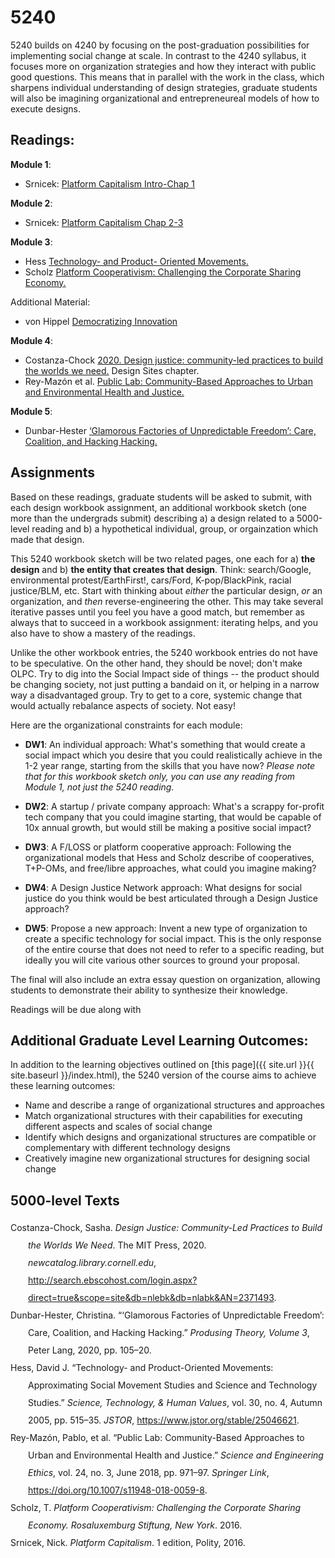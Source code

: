 # 5240

5240 builds on 4240 by focusing on the post-graduation possibilities for implementing social change at scale. In contrast to the 4240 syllabus, it focuses more on organization strategies and how they interact with public good questions. This means that in parallel with the work in the class, which sharpens individual understanding of design strategies, graduate students will also be imagining organizational and entrepreneureal models of how to execute designs.

## Readings:

**Module 1**:
- Srnicek: [Platform Capitalism Intro-Chap 1](http://search.ebscohost.com/login.aspx?direct=true&db=nlebk&AN=1444285&site=ehost-live&ebv=EB&ppid=pp_10)

**Module 2**:
- Srnicek: [Platform Capitalism Chap 2-3](http://search.ebscohost.com/login.aspx?direct=true&db=nlebk&AN=1444285&site=ehost-live&ebv=EB&ppid=pp_10)

**Module 3**:
- Hess [Technology- and Product- Oriented Movements.](https://www.jstor.org/stable/25046621)
- Scholz [Platform Cooperativism: Challenging the Corporate Sharing Economy.](https://rosalux.nyc/wp-content/uploads/2020/11/RLS-NYC_platformcoop.pdf)

Additional Material:
- von Hippel [Democratizing Innovation](https://newcatalog.library.cornell.edu/catalog/5475437)

**Module 4**:
- Costanza-Chock [2020. Design justice: community-led practices to build the worlds we need.](https://design-justice.pubpub.org/pub/yvwnnz7b/release/1) Design Sites chapter.
- Rey-Mazón et al. [Public Lab: Community-Based Approaches to Urban and Environmental Health and Justice.](https://doi.org/10.1007/s11948-018-0059-8)

**Module 5**:
- Dunbar-Hester [‘Glamorous Factories of Unpredictable Freedom’: Care, Coalition, and Hacking Hacking.](https://hcommons.org/deposits/objects/hc:40560/datastreams/CONTENT/content)

## Assignments
Based on these readings, graduate students will be asked to submit, with each design workbook assignment, an additional workbook sketch (one more than the undergrads submit) describing a) a design related to a 5000-level reading and b) a hypothetical individual, group, or orgainzation which made that design.

This 5240 workbook sketch will be two related pages, one each for a) **the design** and b) **the entity that creates that design**. Think: search/Google, environmental protest/EarthFirst!, cars/Ford, K-pop/BlackPink, racial justice/BLM, etc. Start with thinking about *either*  the particular design, *or*  an organization, and *then*  reverse-engineering the other. This may take several iterative passes until you feel you have a good match, but remember as always that to succeed in a workbook assignment: iterating helps, and you also have to show a mastery of the readings.

Unlike the other workbook entries, the 5240 workbook entries do not have to be speculative. On the other hand, they should be novel; don't make OLPC. Try to dig into the Social Impact side of things -- the product should be changing society, not just putting a bandaid on it, or helping in a narrow way a disadvantaged group. Try to get to a core, systemic change that would actually rebalance aspects of society. Not easy! 

Here are the organizational constraints for each module:
- **DW1**: An individual approach: What's something that would create a social impact which you desire that you could realistically achieve in the 1-2 year range, starting from the skills that you have now? *Please note that for this workbook sketch only, you can use any reading from Module 1, not just the 5240 reading.*

- **DW2**: A startup / private company approach: What's a scrappy for-profit tech company that you could imagine starting, that would be capable of 10x annual growth, but would still be making a positive social impact?

- **DW3**: A F/LOSS or platform cooperative approach: Following the organizational models that Hess and Scholz describe of cooperatives, T+P-OMs, and free/libre approaches, what could you imagine making?

- **DW4**: A Design Justice Network approach: What designs for social justice do you think would be best articulated through a Design Justice approach?

- **DW5**: Propose a new approach: Invent a new type of organization to create a specific technology for social impact. This is the only response of the entire course that does not need to refer to a specific reading, but ideally you will cite various other sources to ground your proposal.

The final will also include an extra essay question on organization, allowing students to demonstrate their ability to synthesize their knowledge.

Readings will be due along with

## Additional Graduate Level Learning Outcomes:

In addition to the learning objectives outlined on [this page]({{ site.url }}{{ site.baseurl }}/index.html), the 5240 version of the course aims to achieve these learning outcomes:
- Name and describe a range of organizational structures and approaches
- Match organizational structures with their capabilities for executing different aspects and scales of social change
- Identify which designs and organizational structures are compatible or complementary with different technology designs
- Creatively imagine new organizational structures for designing social change

## 5000-level Texts

<div class="csl-bib-body" style="line-height: 2; margin-left: 2em; text-indent:-2em;">
  <div class="csl-entry">Costanza-Chock, Sasha. <i>Design Justice: Community-Led Practices to Build the Worlds We Need</i>. The MIT Press, 2020. <i>newcatalog.library.cornell.edu</i>, <a href="http://search.ebscohost.com/login.aspx?direct=true&amp;scope=site&amp;db=nlebk&amp;db=nlabk&amp;AN=2371493">http://search.ebscohost.com/login.aspx?direct=true&amp;scope=site&amp;db=nlebk&amp;db=nlabk&amp;AN=2371493</a>.</div>
  <span class="Z3988" title="url_ver=Z39.88-2004&amp;ctx_ver=Z39.88-2004&amp;rfr_id=info%3Asid%2Fzotero.org%3A2&amp;rft_id=urn%3Aisbn%3A978-0-262-35686-2&amp;rft_val_fmt=info%3Aofi%2Ffmt%3Akev%3Amtx%3Abook&amp;rft.genre=book&amp;rft.btitle=Design%20justice%3A%20community-led%20practices%20to%20build%20the%20worlds%20we%20need&amp;rft.place=Cambridge&amp;rft.publisher=The%20MIT%20Press&amp;rft.aufirst=Sasha&amp;rft.aulast=Costanza-Chock&amp;rft.au=Sasha%20Costanza-Chock&amp;rft.date=2020&amp;rft.isbn=978-0-262-35686-2&amp;rft.language=English"></span>
  <div class="csl-entry">Dunbar-Hester, Christina. “‘Glamorous Factories of Unpredictable Freedom’: Care, Coalition, and Hacking Hacking.” <i>Produsing Theory, Volume 3</i>, Peter Lang, 2020, pp. 105–20.</div>
  <span class="Z3988" title="url_ver=Z39.88-2004&amp;ctx_ver=Z39.88-2004&amp;rfr_id=info%3Asid%2Fzotero.org%3A2&amp;rft_val_fmt=info%3Aofi%2Ffmt%3Akev%3Amtx%3Ajournal&amp;rft.genre=article&amp;rft.atitle=%E2%80%9CGlamorous%20factories%20of%20unpredictable%20freedom%E2%80%9D%3A%20Care%2C%20Coalition%2C%20and%20Hacking%20Hacking&amp;rft.jtitle=Produsing%20Theory%2C%20volume%203&amp;rft.aufirst=Christina&amp;rft.aulast=Dunbar-Hester&amp;rft.au=Christina%20Dunbar-Hester&amp;rft.date=2020&amp;rft.pages=105-120&amp;rft.spage=105&amp;rft.epage=120&amp;rft.language=en-US"></span>
  <div class="csl-entry">Hess, David J. “Technology- and Product-Oriented Movements: Approximating Social Movement Studies and Science and Technology Studies.” <i>Science, Technology, &amp; Human Values</i>, vol. 30, no. 4, Autumn 2005, pp. 515–35. <i>JSTOR</i>, <a href="https://www.jstor.org/stable/25046621">https://www.jstor.org/stable/25046621</a>.</div>
  <span class="Z3988" title="url_ver=Z39.88-2004&amp;ctx_ver=Z39.88-2004&amp;rfr_id=info%3Asid%2Fzotero.org%3A2&amp;rft_id=info%3Adoi%2F10.2307%2F25046621&amp;rft_val_fmt=info%3Aofi%2Ffmt%3Akev%3Amtx%3Ajournal&amp;rft.genre=article&amp;rft.atitle=Technology-%20and%20Product-Oriented%20Movements%3A%20Approximating%20Social%20Movement%20Studies%20and%20Science%20and%20Technology%20Studies&amp;rft.jtitle=Science%2C%20Technology%2C%20%26%20Human%20Values&amp;rft.volume=30&amp;rft.issue=4&amp;rft.aufirst=David%20J.&amp;rft.aulast=Hess&amp;rft.au=David%20J.%20Hess&amp;rft.date=2005&amp;rft.pages=515-535&amp;rft.spage=515&amp;rft.epage=535&amp;rft.issn=01622439"></span>
  <div class="csl-entry">Rey-Mazón, Pablo, et al. “Public Lab: Community-Based Approaches to Urban and Environmental Health and Justice.” <i>Science and Engineering Ethics</i>, vol. 24, no. 3, June 2018, pp. 971–97. <i>Springer Link</i>, <a href="https://doi.org/10.1007/s11948-018-0059-8">https://doi.org/10.1007/s11948-018-0059-8</a>.</div>
  <span class="Z3988" title="url_ver=Z39.88-2004&amp;ctx_ver=Z39.88-2004&amp;rfr_id=info%3Asid%2Fzotero.org%3A2&amp;rft_id=info%3Adoi%2F10.1007%2Fs11948-018-0059-8&amp;rft_val_fmt=info%3Aofi%2Ffmt%3Akev%3Amtx%3Ajournal&amp;rft.genre=article&amp;rft.atitle=Public%20Lab%3A%20Community-Based%20Approaches%20to%20Urban%20and%20Environmental%20Health%20and%20Justice&amp;rft.jtitle=Science%20and%20Engineering%20Ethics&amp;rft.stitle=Sci%20Eng%20Ethics&amp;rft.volume=24&amp;rft.issue=3&amp;rft.aufirst=Pablo&amp;rft.aulast=Rey-Maz%C3%B3n&amp;rft.au=Pablo%20Rey-Maz%C3%B3n&amp;rft.au=Hagit%20Keysar&amp;rft.au=Shannon%20Dosemagen&amp;rft.au=Catherine%20D%E2%80%99Ignazio&amp;rft.au=Don%20Blair&amp;rft.date=2018-06-01&amp;rft.pages=971-997&amp;rft.spage=971&amp;rft.epage=997&amp;rft.issn=1471-5546&amp;rft.language=en"></span>
  <div class="csl-entry">Scholz, T. <i>Platform Cooperativism: Challenging the Corporate Sharing Economy. Rosaluxemburg Stiftung, New York</i>. 2016.</div>
  <span class="Z3988" title="url_ver=Z39.88-2004&amp;ctx_ver=Z39.88-2004&amp;rfr_id=info%3Asid%2Fzotero.org%3A2&amp;rft_val_fmt=info%3Aofi%2Ffmt%3Akev%3Amtx%3Abook&amp;rft.genre=book&amp;rft.btitle=Platform%20Cooperativism%3A%20Challenging%20the%20Corporate%20Sharing%20Economy.%20Rosaluxemburg%20Stiftung%2C%20New%20York&amp;rft.aufirst=T.&amp;rft.aulast=Scholz&amp;rft.au=T.%20Scholz&amp;rft.date=2016"></span>
  <div class="csl-entry">Srnicek, Nick. <i>Platform Capitalism</i>. 1 edition, Polity, 2016.</div>
  <span class="Z3988" title="url_ver=Z39.88-2004&amp;ctx_ver=Z39.88-2004&amp;rfr_id=info%3Asid%2Fzotero.org%3A2&amp;rft_id=urn%3Aisbn%3A978-1-5095-0487-9&amp;rft_val_fmt=info%3Aofi%2Ffmt%3Akev%3Amtx%3Abook&amp;rft.genre=book&amp;rft.btitle=Platform%20Capitalism&amp;rft.place=Cambridge%2C%20UK%20%3B%20Malden%2C%20MA&amp;rft.publisher=Polity&amp;rft.edition=1%20edition&amp;rft.aufirst=Nick&amp;rft.aulast=Srnicek&amp;rft.au=Nick%20Srnicek&amp;rft.date=2016-12-27&amp;rft.tpages=120&amp;rft.isbn=978-1-5095-0487-9&amp;rft.language=English"></span>
</div>
